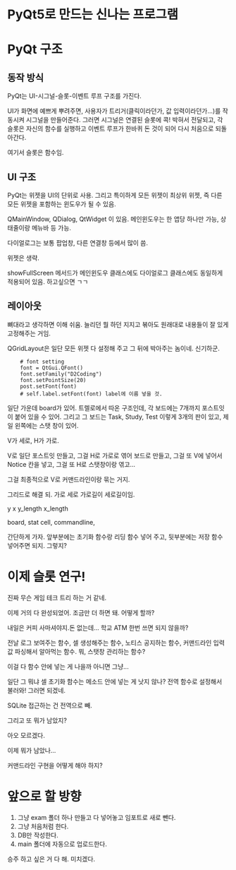 PyQt5로 만드는 신나는 프로그램
============================

# PyQt 구조

## 동작 방식

PyQt는 UI-시그널-슬롯-이벤트 루프 구조를 가진다.

UI가 화면에 예쁘게 뿌려주면, 사용자가 트리거(클릭이라던가, 값 입력이라던가...)를 작동시켜 시그널을 만들어준다. 그러면 시그널은 연결된 슬롯에 콕! 박혀서 전달되고, 각 슬롯은 자신의 함수를 실행하고 이벤트 루프가 한바퀴 돈 것이 되어 다시 처음으로 되돌아간다.

여기서 슬롯은 함수임.



## UI 구조

PyQt는 위젯을 UI의 단위로 사용. 그리고 특이하게 모든 위젯이 최상위 위젯, 즉 다른 모든 위젯을 포함하는 윈도우가 될 수 있음.

QMainWindow, QDialog, QtWidget 이 있음. 메인윈도우는 한 앱당 하나만 가능, 상태줄이랑 메뉴바 등 가능.

다이얼로그는 보통 팝업창, 다른 연결창 등에서 많이 씀.

위젯은 생략.


showFullScreen 메서드가 메인윈도우 클래스에도 다이얼로그 클래스에도 동일하게 적용되어 있음. 하고싶으면 ㄱㄱ

## 레이아웃

뼈대라고 생각하면 이해 쉬움. 늘리던 뭘 하던 지지고 볶아도 원래대로 내용들이 잘 있게 고정해주는 거임.

QGridLayout은 일단 모든 위젯 다 설정해 주고 그 뒤에 박아주는 놈이네. 신기하군.


        # font setting
        font = QtGui.QFont()
        font.setFamily("D2Coding")
        font.setPointSize(20)
        post.setFont(font)
        # self.label.setFont(font) label에 이름 넣을 것.



일단 가운데 board가 있어. 트렐로에서 따온 구조인데, 각 보드에는 7개까지 포스트잇이 붙어 있을 수 있어. 그리고 그 보드는 Task, Study, Test 이렇게 3개의 판이 있고, 제일 왼쪽에는 스탯 창이 있어.

V가 세로, H가 가로.

V로 일단 포스트잇 만들고, 그걸 H로 가로로 엮어 보드로 만들고, 그걸 또 V에 넣어서 Notice 칸을 넣고, 그걸 또 H로 스탯창이랑 엮고...

그걸 최종적으로 V로 커맨드라인이랑 묶는 거지.


그리드로 해결 되. 가로 세로 가로길이 세로길이임.

y x y_length x_length


board, stat cell, commandline, 

간단하게 가자. 앞부분에는 초기화 함수랑 리딩 함수 넣어 주고, 뒷부분에는 저장 함수 넣어주면 되지. 그렇지?


# 이제 슬롯 연구!

진짜 무슨 게임 테크 트리 하는 거 같네.

이제 거의 다 완성되었어. 조금만 더 하면 돼. 어떻게 할까?

내일은 커피 사마셔야지.돈 없는데... 학교 ATM 한번 쓰면 되지 않을까?

전날 로그 보여주는 함수, 셀 생성해주는 함수, 노티스 공지하는 함수, 커맨드라인 입력값 파싱해서 알아먹는 함수. 뭐, 스탯창 관리하는 함수?

이걸 다 함수 안에 넣는 게 나을까 아니면 그냥...

일단 그 뭐냐 셀 초기화 함수는 메소드 안에 넣는 게 낫지 않나? 전역 함수로 설정해서 불러와! 그러면 되겠네.

SQLite 접근하는 건 전역으로 빼.

그리고 또 뭐가 남았지?

아오 모르겠다.

이제 뭐가 남았나...

커맨드라인 구현을 어떻게 해야 하지?


# 앞으로 할 방향

1. 그냥 exam 폴더 하나 만들고 다 넣어놓고 임포트로 새로 뺀다.
2. 그냥 처음처럼 한다.
3. DB만 작성한다.
4. main 폴더에 자동으로 업로드한다.


승주 하고 싶은 거 다 해. 미치겠다.